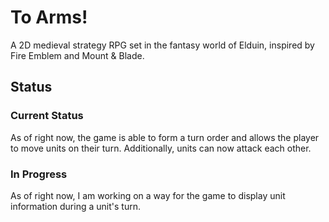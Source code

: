 # To Arms!
A 2D medieval strategy RPG set in the fantasy world of Elduin, inspired by Fire Emblem and Mount & Blade.

## Status

### Current Status
As of right now, the game is able to form a turn order and allows the player to move units on their turn. Additionally, units can now attack each other.

### In Progress
As of right now, I am working on a way for the game to display unit information during a unit's turn.
